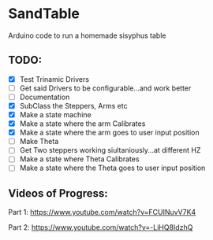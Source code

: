# SandTable
Arduino code to run a homemade sisyphus table

## TODO:
- [x] Test Trinamic Drivers
- [ ] Get said Drivers to be configurable...and work better
- [ ] Documentation
- [x] SubClass the Steppers, Arms etc
- [x] Make a state machine
- [x] Make a state where the arm Calibrates
- [x] Make a state where the arm goes to user input position
- [ ] Make Theta
- [ ] Get Two steppers working siultaniously...at different HZ
- [ ] Make a state where Theta Calibrates
- [ ] Make a state where the Theta goes to user input position

## Videos of Progress:
Part 1: https://www.youtube.com/watch?v=FCUINuvV7K4

Part 2: https://www.youtube.com/watch?v=-LiHQ8IdzhQ


